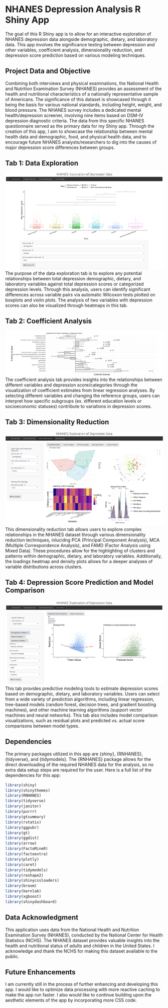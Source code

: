 # NHANES Depression Analysis R Shiny App
The goal of this R Shiny app is to allow for an interactive exploration of NHANES depression data alongside demographic, dietary, and laboratory data. This app involves the significance testing between depression and other variables, coefficient analysis, dimensionality reduction, and depression score prediction based on various modeling techniques.

## Project Data and Objective
Combining both interviews and physical examinations, the National Health and Nutrition Examination Survey (NHANES) provides an assessment of the health and nutritional characteristics of a nationally representative sample of Americans. The significance of this dataset is showcased through it being the basis for various national standards, including height, weight, and blood pressure. The NHANES survey includes a dedicated mental health/depression screener, involving nine items based on DSM-IV depression diagnostic criteria. The data from this specific NHANES questionnaire served as the primary data for my Shiny app. Through the creation of this app, I aim to showcase the relationship between mental health data and demographic, food, and physical health data, and to encourage future NHANES analysts/researchers to dig into the causes of major depression score differences between groups.

## Tab 1: Data Exploration
![Data Exploration Tab](images/tab1_screenshot_.png)
The purpose of the data exploration tab is to explore any potential relationships between total depression demographic, dietary, and laboratory variables against total depression scores or categorized depression levels. Through this analysis, users can identify significant differences across variable pairs via automatic Wilcoxon tests plotted on boxplots and violin plots. The analysis of two variables with depression scores can also be visualized through heatmaps in this tab.

## Tab 2: Coefficient Analysis
![Coefficient Analysis Tab](images/tab2_screenshot.png)
The coefficient analysis tab provides insights into the relationships between different variables and depression score/categories through the visualization of coefficient estimates from linear regression analyses. By selecting different variables and changing the reference groups, users can interpret how specific subgroups (ex. different education levels or socioeconomic statuses) contribute to variations in depression scores.

## Tab 3: Dimensionality Reduction
![Dimensionality Reduction Tab](images/tab3_screenshot.png)
This dimensionality reduction tab allows users to explore complex relationships in the NHANES dataset through various dimensionality reduction techniques, inlucidng PCA (Principal Component Analysis), MCA (Multiple Correspondence Analysis), and FAMD (Factor Analysis using Mixed Data). These procedures allow for the highlighting of clusters and patterns within demographic, dietary, and laboratory variables. Additionally, the loadings heatmap and density plots allows for a deeper analyses of variable distributions across clusters.

## Tab 4: Depression Score Prediction and Model Comparison
![Score Prediction Tab](images/tab4_screenshot.png)
This tab provides predictive modeling tools to estimate depression scores based on demographic, dietary, and laboratory variables. Users can select from a wide variety of prediction algorithms, including linear regression, tree-based models (random forest, decision trees, and gradient boosting machines), and other machine learning algorithms (support vector machines and neural networks). This tab also includes model comparison visualizations, such as residual plots and predicted vs. actual score comparisons between model types.

## Dependencies
The primary packages utilized in this app are {shiny}, {RNHANES}, {tidyverse}, and {tidymodels}. The {RNHANES} package allows for the direct downloading of the required NHANES data for the analysis, so no extra data setup steps are required for the user. Here is a full list of the dependencies for this app:
```r
library(shiny)
library(shinythemes)
library(RNHANES)
library(tidyverse)
library(janitor)
library(purrr)
library(gtsummary)
library(rstatix)
library(ggpubr)
library(gt)
library(ggdist)
library(arrow)
library(FactoMineR)
library(factoextra)
library(plotly)
library(caret)
library(tidymodels)
library(reshape2)
library(shinycssloaders)
library(broom)
library(kernlab)
library(xgboost)
library(shinydashboard)
```

## Data Acknowledgment
This application uses data from the National Health and Nutrition Examination Survey (NHANES), conducted by the National Center for Health Statistics (NCHS). The NHANES dataset provides valuable insights into the health and nutritional status of adults and children in the United States. I acknowledge and thank the NCHS for making this dataset available to the public.

## Future Enhancements
I am currently still in the process of further enhancing and developing this app. I would like to optimize data processing with more reactive caching to make the app run faster. I also would like to continue building upon the aesthetic elements of the app by incorporating more CSS code.

